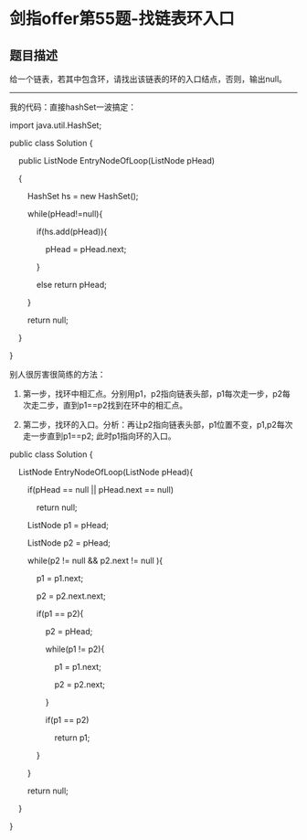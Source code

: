 # 剑指offer第55题-找链表环入口

## 题目描述

给一个链表，若其中包含环，请找出该链表的环的入口结点，否则，输出null。

---

我的代码：直接hashSet一波搞定：

import java.util.HashSet;

public class Solution {

    public ListNode EntryNodeOfLoop(ListNode pHead)

    {

        HashSet<ListNode> hs = new HashSet<ListNode>();

        while(pHead!=null){

            if(hs.add(pHead)){

                pHead = pHead.next;

            }

            else return pHead;

        }

        return null;

    }

}

别人很厉害很简练的方法：

1. 第一步，找环中相汇点。分别用p1，p2指向链表头部，p1每次走一步，p2每次走二步，直到p1==p2找到在环中的相汇点。

2. 第二步，找环的入口。分析：再让p2指向链表头部，p1位置不变，p1,p2每次走一步直到p1==p2; 此时p1指向环的入口。

public class Solution {

    ListNode EntryNodeOfLoop(ListNode pHead){

        if(pHead == null || pHead.next == null)

            return null;

        ListNode p1 = pHead;

        ListNode p2 = pHead;

        while(p2 != null && p2.next != null ){

            p1 = p1.next;

            p2 = p2.next.next;

            if(p1 == p2){

                p2 = pHead;

                while(p1 != p2){

                    p1 = p1.next;

                    p2 = p2.next;

                }

                if(p1 == p2)

                    return p1;

            }

        }

        return null;

    }

}
